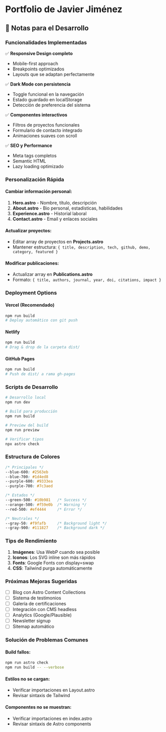 # Portfolio de Javier Jiménez

## 📝 Notas para el Desarrollo

### Funcionalidades Implementadas

✅ **Responsive Design completo**
- Mobile-first approach
- Breakpoints optimizados
- Layouts que se adaptan perfectamente

✅ **Dark Mode con persistencia**
- Toggle funcional en la navegación
- Estado guardado en localStorage
- Detección de preferencia del sistema

✅ **Componentes interactivos**
- Filtros de proyectos funcionales
- Formulario de contacto integrado
- Animaciones suaves con scroll

✅ **SEO y Performance**
- Meta tags completos
- Semantic HTML
- Lazy loading optimizado

### Personalización Rápida

#### Cambiar información personal:
1. **Hero.astro** - Nombre, título, descripción
2. **About.astro** - Bio personal, estadísticas, habilidades
3. **Experience.astro** - Historial laboral
4. **Contact.astro** - Email y enlaces sociales

#### Actualizar proyectos:
- Editar array de proyectos en **Projects.astro**
- Mantener estructura: `{ title, description, tech, github, demo, category, featured }`

#### Modificar publicaciones:
- Actualizar array en **Publications.astro**
- Formato: `{ title, authors, journal, year, doi, citations, impact }`

### Deployment Options

#### Vercel (Recomendado)
```bash
npm run build
# Deploy automático con git push
```

#### Netlify
```bash
npm run build
# Drag & drop de la carpeta dist/
```

#### GitHub Pages
```bash
npm run build
# Push de dist/ a rama gh-pages
```

### Scripts de Desarrollo

```bash
# Desarrollo local
npm run dev

# Build para producción
npm run build

# Preview del build
npm run preview

# Verificar tipos
npx astro check
```

### Estructura de Colores

```css
/* Principales */
--blue-600: #2563eb
--blue-700: #1d4ed8
--purple-600: #9333ea
--purple-700: #7c3aed

/* Estados */
--green-500: #10b981   /* Success */
--orange-500: #f59e0b  /* Warning */
--red-500: #ef4444     /* Error */

/* Neutrales */
--gray-50: #f9fafb     /* Background light */
--gray-900: #111827    /* Background dark */
```

### Tips de Rendimiento

1. **Imágenes**: Usa WebP cuando sea posible
2. **Iconos**: Los SVG inline son más rápidos
3. **Fonts**: Google Fonts con display=swap
4. **CSS**: Tailwind purga automáticamente

### Próximas Mejoras Sugeridas

- [ ] Blog con Astro Content Collections
- [ ] Sistema de testimonios
- [ ] Galería de certificaciones
- [ ] Integración con CMS headless
- [ ] Analytics (Google/Plausible)
- [ ] Newsletter signup
- [ ] Sitemap automático

### Solución de Problemas Comunes

#### Build fallos:
```bash
npm run astro check
npm run build -- --verbose
```

#### Estilos no se cargan:
- Verificar importaciones en Layout.astro
- Revisar sintaxis de Tailwind

#### Componentes no se muestran:
- Verificar importaciones en index.astro
- Revisar sintaxis de Astro components
